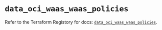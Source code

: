 # `data_oci_waas_waas_policies`

Refer to the Terraform Registory for docs: [`data_oci_waas_waas_policies`](https://registry.terraform.io/providers/oracle/oci/6.18.0/docs/data-sources/waas_waas_policies).
